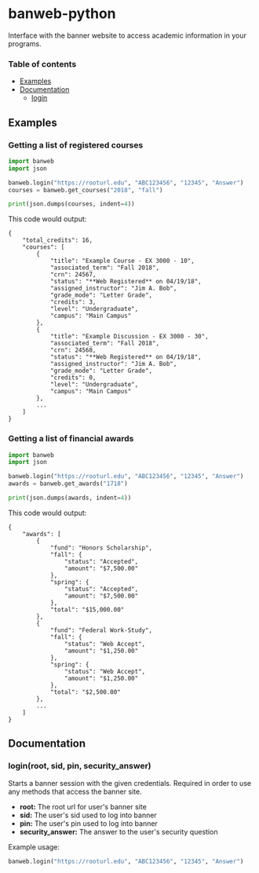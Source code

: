 # banweb-python
Interface with the banner website to access academic information in your programs.
### Table of contents
  * [Examples](#examples)
  * [Documentation](#documentation)
    * [login](#loginroot-sid-pin-security_answer)
## Examples
### Getting a list of registered courses
```python
import banweb
import json

banweb.login("https://rooturl.edu", "ABC123456", "12345", "Answer")
courses = banweb.get_courses("2018", "fall")

print(json.dumps(courses, indent=4))
```
This code would output:
```
{
    "total_credits": 16,
    "courses": [
        {
            "title": "Example Course - EX 3000 - 10",
            "associated_term": "Fall 2018",
            "crn": 24567,
            "status": "**Web Registered** on 04/19/18",
            "assigned_instructor": "Jim A. Bob",
            "grade_mode": "Letter Grade",
            "credits": 3,
            "level": "Undergraduate",
            "campus": "Main Campus"
        },
        {
            "title": "Example Discussion - EX 3000 - 30",
            "associated_term": "Fall 2018",
            "crn": 24568,
            "status": "**Web Registered** on 04/19/18",
            "assigned_instructor": "Jim A. Bob",
            "grade_mode": "Letter Grade",
            "credits": 0,
            "level": "Undergraduate",
            "campus": "Main Campus"
        },
        ...
    ]
}
```
### Getting a list of financial awards
```python
import banweb
import json

banweb.login("https://rooturl.edu", "ABC123456", "12345", "Answer")
awards = banweb.get_awards("1718")

print(json.dumps(awards, indent=4))
```
This code would output:
```
{
    "awards": [
        {
            "fund": "Honors Scholarship",
            "fall": {
                "status": "Accepted",
                "amount": "$7,500.00"
            },
            "spring": {
                "status": "Accepted",
                "amount": "$7,500.00"
            },
            "total": "$15,000.00"
        },
        {
            "fund": "Federal Work-Study",
            "fall": {
                "status": "Web Accept",
                "amount": "$1,250.00"
            },
            "spring": {
                "status": "Web Accept",
                "amount": "$1,250.00"
            },
            "total": "$2,500.00"
        },
        ...
    ]
}
```
## Documentation
### login(root, sid, pin, security_answer)

Starts a banner session with the given credentials. Required in order to use any methods that access the banner site.
  * **root:** The root url for user's banner site
  * **sid:** The user's sid used to log into banner
  * **pin:** The user's pin used to log into banner
  * **security_answer:** The answer to the user's security question

Example usage:
```python
banweb.login("https://rooturl.edu", "ABC123456", "12345", "Answer")
```